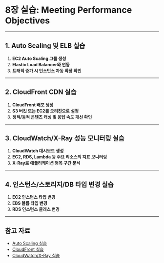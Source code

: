 # 8장 실습: Meeting Performance Objectives

---

## 1. Auto Scaling 및 ELB 실습

1. **EC2 Auto Scaling 그룹 생성**
2. **Elastic Load Balancer와 연동**
3. **트래픽 증가 시 인스턴스 자동 확장 확인**

---

## 2. CloudFront CDN 실습

1. **CloudFront 배포 생성**
2. **S3 버킷 또는 EC2를 오리진으로 설정**
3. **정적/동적 콘텐츠 캐싱 및 응답 속도 개선 확인**

---

## 3. CloudWatch/X-Ray 성능 모니터링 실습

1. **CloudWatch 대시보드 생성**
2. **EC2, RDS, Lambda 등 주요 리소스의 지표 모니터링**
3. **X-Ray로 애플리케이션 병목 구간 분석**

---

## 4. 인스턴스/스토리지/DB 타입 변경 실습

1. **EC2 인스턴스 타입 변경**
2. **EBS 볼륨 타입 변경**
3. **RDS 인스턴스 클래스 변경**

---

## 참고 자료

- [Auto Scaling 실습](https://docs.aws.amazon.com/ko_kr/autoscaling/ec2/userguide/GettingStartedTutorial.html)
- [CloudFront 실습](https://docs.aws.amazon.com/ko_kr/AmazonCloudFront/latest/DeveloperGuide/GettingStarted.html)
- [CloudWatch/X-Ray 실습](https://docs.aws.amazon.com/ko_kr/AmazonCloudWatch/latest/monitoring/CloudWatch_Dashboards.html)
